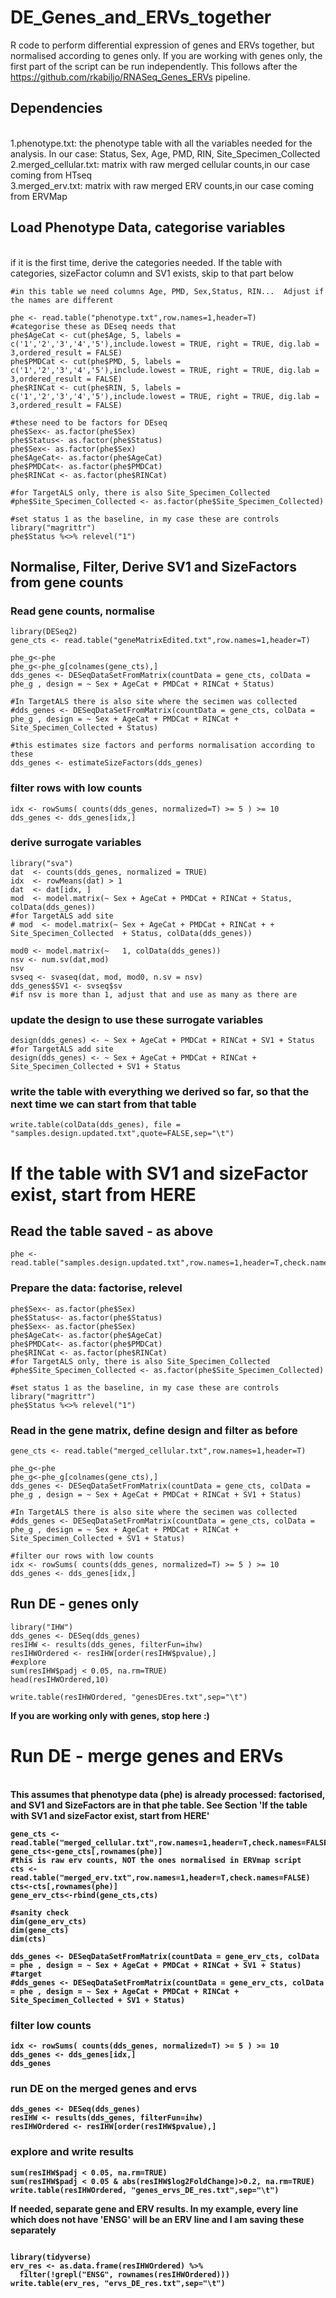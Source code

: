 # DE_Genes_and_ERVs_together
R code to perform differential expression of genes and ERVs together, but normalised according to genes only.  If you are working with genes only, the first part of the script can be run independently. This follows after the https://github.com/rkabiljo/RNASeq_Genes_ERVs pipeline.

## Dependencies

<br>1.phenotype.txt: the phenotype table with all the variables needed for the analysis.  In our case: Status, Sex, Age, PMD, RIN, Site_Specimen_Collected
<br>2.merged_cellular.txt: matrix with raw merged cellular counts,in our case coming from HTseq
<br>3.merged_erv.txt: matrix with raw merged ERV counts,in our case coming from ERVMap 

## Load Phenotype Data, categorise variables
<br> if it is the first time, derive the categories needed.  If the table with categories, sizeFactor column and SV1 exists, skip to that part below <br>

```
#in this table we need columns Age, PMD, Sex,Status, RIN...  Adjust if the names are different

phe <- read.table("phenotype.txt",row.names=1,header=T) 
#categorise these as DEseq needs that
phe$AgeCat <- cut(phe$Age, 5, labels = c('1','2','3','4','5'),include.lowest = TRUE, right = TRUE, dig.lab = 3,ordered_result = FALSE)
phe$PMDCat <- cut(phe$PMD, 5, labels = c('1','2','3','4','5'),include.lowest = TRUE, right = TRUE, dig.lab = 3,ordered_result = FALSE)
phe$RINCat <- cut(phe$RIN, 5, labels = c('1','2','3','4','5'),include.lowest = TRUE, right = TRUE, dig.lab = 3,ordered_result = FALSE)

#these need to be factors for DEseq
phe$Sex<- as.factor(phe$Sex)
phe$Status<- as.factor(phe$Status)
phe$Sex<- as.factor(phe$Sex)
phe$AgeCat<- as.factor(phe$AgeCat)
phe$PMDCat<- as.factor(phe$PMDCat)
phe$RINCat <- as.factor(phe$RINCat)

#for TargetALS only, there is also Site_Specimen_Collected
#phe$Site_Specimen_Collected <- as.factor(phe$Site_Specimen_Collected)

#set status 1 as the baseline, in my case these are controls
library("magrittr")
phe$Status %<>% relevel("1")
```

## Normalise, Filter, Derive SV1 and SizeFactors from gene counts

### Read gene counts, normalise
```
library(DESeq2)
gene_cts <- read.table("geneMatrixEdited.txt",row.names=1,header=T)

phe_g<-phe
phe_g<-phe_g[colnames(gene_cts),]
dds_genes <- DESeqDataSetFromMatrix(countData = gene_cts, colData = phe_g , design = ~ Sex + AgeCat + PMDCat + RINCat + Status)

#In TargetALS there is also site where the secimen was collected
#dds_genes <- DESeqDataSetFromMatrix(countData = gene_cts, colData = phe_g , design = ~ Sex + AgeCat + PMDCat + RINCat + Site_Specimen_Collected + Status)

#this estimates size factors and performs normalisation according to these
dds_genes <- estimateSizeFactors(dds_genes)
```

### filter rows with low counts
```
idx <- rowSums( counts(dds_genes, normalized=T) >= 5 ) >= 10
dds_genes <- dds_genes[idx,]
```

### derive surrogate variables

```
library("sva")
dat  <- counts(dds_genes, normalized = TRUE)
idx  <- rowMeans(dat) > 1
dat  <- dat[idx, ]
mod  <- model.matrix(~ Sex + AgeCat + PMDCat + RINCat + Status, colData(dds_genes))
#for TargetALS add site
# mod  <- model.matrix(~ Sex + AgeCat + PMDCat + RINCat + + Site_Specimen_Collected  + Status, colData(dds_genes))

mod0 <- model.matrix(~   1, colData(dds_genes))
nsv <- num.sv(dat,mod)
nsv
svseq <- svaseq(dat, mod, mod0, n.sv = nsv)
dds_genes$SV1 <- svseq$sv
#if nsv is more than 1, adjust that and use as many as there are

```

### update the design to use these surrogate variables

```
design(dds_genes) <- ~ Sex + AgeCat + PMDCat + RINCat + SV1 + Status
#for TargetALS add site
design(dds_genes) <- ~ Sex + AgeCat + PMDCat + RINCat + Site_Specimen_Collected + SV1 + Status
```

### write the table with everything we derived so far, so that the next time we can start from that table
```
write.table(colData(dds_genes), file = "samples.design.updated.txt",quote=FALSE,sep="\t")

```

# If the table with SV1 and sizeFactor exist, start from HERE

## Read the table saved - as above

```
phe <- read.table("samples.design.updated.txt",row.names=1,header=T,check.names=FALSE)
```

### Prepare the data: factorise, relevel

```
phe$Sex<- as.factor(phe$Sex)
phe$Status<- as.factor(phe$Status)
phe$Sex<- as.factor(phe$Sex)
phe$AgeCat<- as.factor(phe$AgeCat)
phe$PMDCat<- as.factor(phe$PMDCat)
phe$RINCat <- as.factor(phe$RINCat)
#for TargetALS only, there is also Site_Specimen_Collected
#phe$Site_Specimen_Collected <- as.factor(phe$Site_Specimen_Collected)

#set status 1 as the baseline, in my case these are controls
library("magrittr")
phe$Status %<>% relevel("1")
```
### Read in the gene matrix, define design and filter as before <br>

```
gene_cts <- read.table("merged_cellular.txt",row.names=1,header=T)

phe_g<-phe
phe_g<-phe_g[colnames(gene_cts),]
dds_genes <- DESeqDataSetFromMatrix(countData = gene_cts, colData = phe_g , design = ~ Sex + AgeCat + PMDCat + RINCat + SV1 + Status)

#In TargetALS there is also site where the secimen was collected
#dds_genes <- DESeqDataSetFromMatrix(countData = gene_cts, colData = phe_g , design = ~ Sex + AgeCat + PMDCat + RINCat + Site_Specimen_Collected + SV1 + Status)

#filter our rows with low counts
idx <- rowSums( counts(dds_genes, normalized=T) >= 5 ) >= 10
dds_genes <- dds_genes[idx,]

```

## Run DE - genes only
```
library("IHW")
dds_genes <- DESeq(dds_genes)
resIHW <- results(dds_genes, filterFun=ihw)
resIHWOrdered <- resIHW[order(resIHW$pvalue),]
#explore
sum(resIHW$padj < 0.05, na.rm=TRUE)
head(resIHWOrdered,10)

write.table(resIHWOrdered, "genesDEres.txt",sep="\t")
```
<b>If you are working only with genes, stop here :)

# Run DE - merge genes and ERVs

<br>This assumes that phenotype data (phe) is already processed: factorised, and SV1 and SizeFactors are in that phe table. See Section 'If the table with SV1 and sizeFactor exist, start from HERE' <br>

```
gene_cts <- read.table("merged_cellular.txt",row.names=1,header=T,check.names=FALSE)
gene_cts<-gene_cts[,rownames(phe)]
#this is raw erv counts, NOT the ones normalised in ERVmap script
cts <- read.table("merged_erv.txt",row.names=1,header=T,check.names=FALSE)
cts<-cts[,rownames(phe)]
gene_erv_cts<-rbind(gene_cts,cts)

#sanity check
dim(gene_erv_cts)
dim(gene_cts)
dim(cts)

dds_genes <- DESeqDataSetFromMatrix(countData = gene_erv_cts, colData = phe , design = ~ Sex + AgeCat + PMDCat + RINCat + SV1 + Status)
#target
#dds_genes <- DESeqDataSetFromMatrix(countData = gene_erv_cts, colData = phe , design = ~ Sex + AgeCat + PMDCat + RINCat + Site_Specimen_Collected + SV1 + Status)
```

### filter low counts
```
idx <- rowSums( counts(dds_genes, normalized=T) >= 5 ) >= 10
dds_genes <- dds_genes[idx,]
dds_genes
```

### run DE on the merged genes and ervs
```
dds_genes <- DESeq(dds_genes)
resIHW <- results(dds_genes, filterFun=ihw)
resIHWOrdered <- resIHW[order(resIHW$pvalue),]
```
### explore and write results
```
sum(resIHW$padj < 0.05, na.rm=TRUE)
sum(resIHW$padj < 0.05 & abs(resIHW$log2FoldChange)>0.2, na.rm=TRUE)
write.table(resIHWOrdered, "genes_ervs_DE_res.txt",sep="\t")

```
If needed, separate gene and ERV results.  In my example, every line which does not have 'ENSG' will be an ERV line and I am saving these separately
```

library(tidyverse)
erv_res <- as.data.frame(resIHWOrdered) %>%
  filter(!grepl("ENSG", rownames(resIHWOrdered)))
write.table(erv_res, "ervs_DE_res.txt",sep="\t")
```
